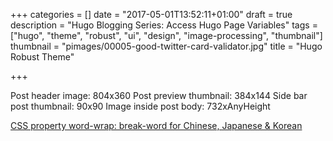 +++
categories = []
date = "2017-05-01T13:52:11+01:00"
draft = true
description = "Hugo Blogging Series: Access Hugo Page Variables"
tags = ["hugo", "theme", "robust", "ui", "design", "image-processing", "thumbnail"]
thumbnail = "pimages/00005-good-twitter-card-validator.jpg"
title = "Hugo Robust Theme"

+++

Post header image: 804x360
Post preview thumbnail: 384x144
Side bar post thumbnail: 90x90
Image inside post body: 732xAnyHeight

[CSS property word-wrap: break-word for Chinese, Japanese & Korean](http://stackoverflow.com/questions/1795109/what-is-the-difference-between-word-break-break-all-versus-word-wrap-break/)